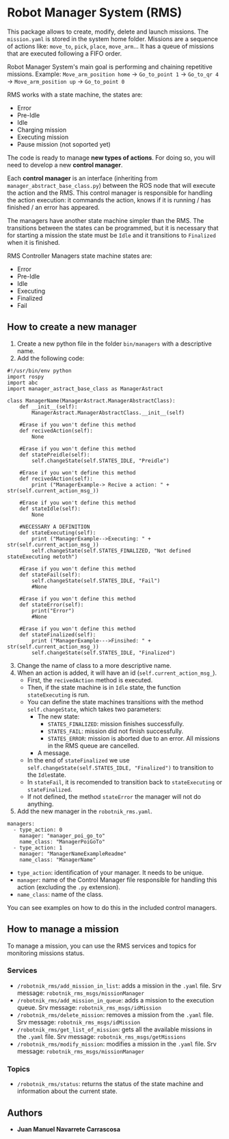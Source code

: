 # Robot Manager System (RMS)

This package allows to create, modify, delete and launch missions. The `mission.yaml` is stored in the system home folder. Missions are a sequence of actions like: `move_to`, `pick`, `place`, `move_arm`... It has a queue of missions that are executed following a FIFO order.

Robot Manager System's main goal is performing and chaining repetitive missions. Example:
`Move_arm_position home` -> `Go_to_point 1` -> `Go_to_qr 4` -> `Move_arm_position up` -> `Go_to_point 0`

RMS works with a state machine, the states are:
- Error
- Pre-Idle
- Idle
- Charging mission
- Executing mission
- Pause mission (not soported yet)

The code is ready to manage **new types of actions**. For doing so, you will need to develop a new **control manager**.

Each **control manager** is an interface (inheriting from `manager_abstract_base_class.py`) between the ROS node that will execute the action and the RMS. This control manager is responsible for handling the action execution: it commands the action, knows if it is running / has finished / an error has appeared.

The managers have another state machine simpler than the RMS. The transitions between the states can be programmed, but it is necessary that for starting a mission the state must be `Idle` and it transitions to `Finalized` when it is finished.

RMS Controller Managers state machine states are:
- Error
- Pre-Idle
- Idle
- Executing
- Finalized
- Fail


## How to create a new manager

1. Create a new python file in the folder `bin/managers` with a descriptive name.
2. Add the following code:
```
#!/usr/bin/env python
import rospy
import abc
import manager_astract_base_class as ManagerAstract

class ManagerName(ManagerAstract.ManagerAbstractClass):
    def __init__(self):
        ManagerAstract.ManagerAbstractClass.__init__(self)

    #Erase if you won't define this method
    def recivedAction(self):
        None
    
    #Erase if you won't define this method
    def statePreidle(self):
        self.changeState(self.STATES_IDLE, "Preidle")

    #Erase if you won't define this method
    def recivedAction(self):
        print ("ManagerExample-> Recive a action: " + str(self.current_action_msg_))

    #Erase if you won't define this method
    def stateIdle(self):
        None

    #NECESSARY A DEFINITION
    def stateExecuting(self):
        print ("ManagerExample-->Executing: " + str(self.current_action_msg_))
        self.changeState(self.STATES_FINALIZED, "Not defined stateExecuting metoth")

    #Erase if you won't define this method
    def stateFail(self):
        self.changeState(self.STATES_IDLE, "Fail")
        #None

    #Erase if you won't define this method
    def stateError(self):
        print("Error")
        #None

    #Erase if you won't define this method
    def stateFinalized(self):
        print ("ManagerExample--->Finsihed: " + str(self.current_action_msg_))
        self.changeState(self.STATES_IDLE, "Finalized")

```
3. Change the name of class to a more descriptive name.
4. When an action is added, it will have an id (`self.current_action_msg_`). 
    - First, the `recivedAction` method is executed. 
    - Then, if the state machine is in `Idle` state, the function `stateExecuting` is run. 
    - You can define the state machines transitions with the method `self.changeState`, which takes two parameters: 
        - The new state:
            - `STATES_FINALIZED`: mission finishes successfully.
            - `STATES_FAIL`: mission did not finish successfully.
            - `STATES_ERROR`: mission is aborted due to an error. All missions in the RMS queue are cancelled.
        - A message.
    - In the end of `stateFinalized` we use `self.changeState(self.STATES_IDLE, "Finalized")` to transition to the `Idle`state.
    - In `stateFail`, it is recomended to transition back to `stateExecuting` or `stateFinalized`.
    - If not defined, the method `stateError` the manager will not do anything.
6. Add the new manager in the `robotnik_rms.yaml`.
```
managers:
  - type_action: 0
    manager: "manager_poi_go_to"
    name_class: "ManagerPoiGoTo"
  - type_action: 1
    manager: "ManagerNameExampleReadme"
    name_class: "ManagerName"
```
- `type_action`: identification of your manager. It needs to be unique.
- `manager`: name of the Control Manager file responsible for handling this action (excluding the `.py` extension).
- `name_class`: name of the class.

You can see examples on how to do this in the included control managers.


## How to manage a mission
To manage a mission, you can use the RMS services and topics for monitoring missions status.

### Services

- `/robotnik_rms/add_mission_in_list`: adds a mission in the `.yaml` file. Srv message: `robotnik_rms_msgs/missionManager`
- `/robotnik_rms/add_mission_in_queue`: adds a mission to the execution queue. Srv message: `robotnik_rms_msgs/idMission`
- `/robotnik_rms/delete_mission`: removes a mission from the `.yaml` file. Srv message: `robotnik_rms_msgs/idMission`
- `/robotnik_rms/get_list_of_mission`: gets all the available missions in the `.yaml` file. Srv message: `robotnik_rms_msgs/getMissions`
- `/robotnik_rms/modify_mission`: modifies a mission in the `.yaml` file. Srv message: `robotnik_rms_msgs/missionManager`

### Topics
- `/robotnik_rms/status`: returns the status of the state machine and information about the current state.


## Authors

* **Juan Manuel Navarrete Carrascosa**
